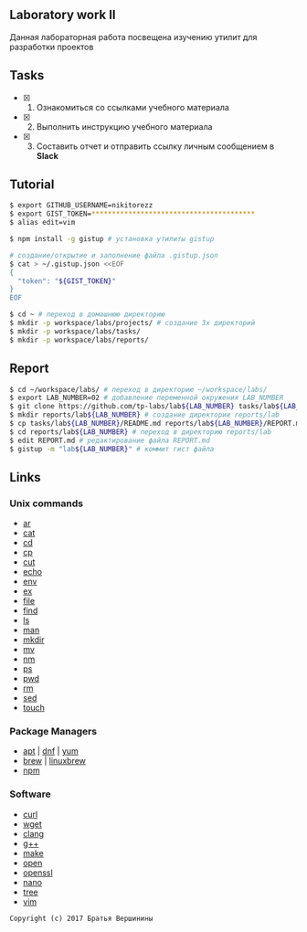## Laboratory work II

Данная лабораторная работа посвещена изучению утилит для разработки проектов

## Tasks

- [x] 1. Ознакомиться со ссылками учебного материала
- [x] 2. Выполнить инструкцию учебного материала
- [x] 3. Составить отчет и отправить ссылку личным сообщением в **Slack**
 
## Tutorial

```bash
$ export GITHUB_USERNAME=nikitorezz
$ export GIST_TOKEN=****************************************
$ alias edit=vim
```

```bash
$ npm install -g gistup # установка утилиты gistup
```

```bash
# создание/открытие и заполнение файла .gistup.json
$ cat > ~/.gistup.json <<EOF
{
  "token": "${GIST_TOKEN}"
}
EOF 
```

```bash
$ cd ~ # переход в домашнюю директорию
$ mkdir -p workspace/labs/projects/ # создание 3х директорий
$ mkdir -p workspace/labs/tasks/
$ mkdir -p workspace/labs/reports/
```

## Report

```bash
$ cd ~/workspace/labs/ # переход в директорию ~/workspace/labs/
$ export LAB_NUMBER=02 # добавление переменной окружения LAB_NUMBER
$ git clone https://github.com/tp-labs/lab${LAB_NUMBER} tasks/lab${LAB_NUMBER} # клонирование репозитория
$ mkdir reports/lab${LAB_NUMBER} # создание директории reports/lab
$ cp tasks/lab${LAB_NUMBER}/README.md reports/lab${LAB_NUMBER}/REPORT.md # копирование содержимого
$ cd reports/lab${LAB_NUMBER} # переход в директорию reports/lab
$ edit REPORT.md # редактирование файла REPORT.md
$ gistup -m "lab${LAB_NUMBER}" # коммит гист файла
```

## Links

### Unix commands

- [ar](https://en.wikipedia.org/wiki/Ar_(Unix))
- [cat](https://en.wikipedia.org/wiki/Cat_(Unix))
- [cd](https://en.wikipedia.org/wiki/Cd_(command))
- [cp](https://en.wikipedia.org/wiki/Cp_(Unix))
- [cut](https://en.wikipedia.org/wiki/Cut_(Unix))
- [echo](https://en.wikipedia.org/wiki/Echo_(command))
- [env](https://en.wikipedia.org/wiki/Env_(shell))
- [ex](https://en.wikipedia.org/wiki/Ex_(editor))
- [file](https://en.wikipedia.org/wiki/File_(command))
- [find](https://en.wikipedia.org/wiki/Find)
- [ls](https://en.wikipedia.org/wiki/Ls)
- [man](https://en.wikipedia.org/wiki/Man_page)
- [mkdir](https://en.wikipedia.org/wiki/Mkdir)
- [mv](https://en.wikipedia.org/wiki/Mv)
- [nm](https://en.wikipedia.org/wiki/Nm_(Unix))
- [ps](https://en.wikipedia.org/wiki/Ps_(Unix))
- [pwd](https://en.wikipedia.org/wiki/Pwd)
- [rm](https://en.wikipedia.org/wiki/Rm_(Unix))
- [sed](https://en.wikipedia.org/wiki/Sed)
- [touch](https://en.wikipedia.org/wiki/Touch_(Unix))

### Package Managers

- [apt](http://help.ubuntu.ru/wiki/apt) | [dnf](https://en.wikipedia.org/wiki/DNF_(software)) | [yum](https://fedoraproject.org/wiki/Yum/ru)
- [brew](https://brew.sh) | [linuxbrew](http://linuxbrew.sh)
- [npm](https://docs.npmjs.com)

### Software

- [curl](https://www.gitbook.com/book/bagder/everything-curl/details)
- [wget](https://www.gnu.org/software/wget/manual/wget.pdf)
- [clang](https://clang.llvm.org)
- [g++](https://gcc.gnu.org/onlinedocs/gcc-4.0.2/gcc/G_002b_002b-and-GCC.html)
- [make](https://en.wikipedia.org/wiki/Make_(software))
- [open](https://developer.apple.com/legacy/library/documentation/Darwin/Reference/ManPages/man1/open.1.html)
- [openssl](https://www.openssl.org)
- [nano](https://www.nano-editor.org)
- [tree](https://linux.die.net/man/1/tree)
- [vim](http://www.vim.org)

```
Copyright (c) 2017 Братья Вершинины
```
